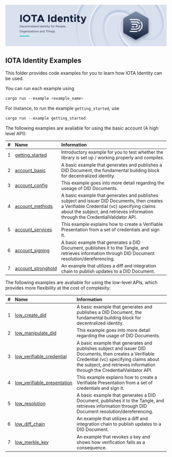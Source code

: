 ![banner](./../.meta/identity_banner.png)



## IOTA Identity Examples

This folder provides code examples for you to learn how IOTA Identity can be used.

You can run each example using

```rust
cargo run --example <example_name>
```

For Instance, to run the example `getting_started`, use

```rust
cargo run --example getting_started
```

The following examples are avaliable for using the basic account (A high level API):

| # | Name | Information |
| :--: | :----------------------------------------------------- | :------------------------------------------------------------------------------------------------------------------------- |
| 1 | [getting_started](./getting_started.rs) | Introductory example for you to test whether the library is set up / working properly and compiles.                        |
| 2 | [account_basic](./account/basic.rs) | A basic example that generates and publishes a DID Document, the fundamental building block for decentralized identity.    |
| 3 | [account_config](./account/config.rs) | This example goes into more detail regarding the useage of DID Documents. |
| 4 | [account_methods](./account/methods.rs) | A basic example that generates and publishes subject and issuer DID Documents, then creates a Verifiable Credential (vc) specifying claims about the subject, and retrieves information through the CredentialValidator API. |
| 5 | [account_services](./account/services.rs) | This example explains how to create a Verifiable Presentation from a set of credentials and sign it. |
| 6 | [account_signing](./account/signing.rs) | A basic example that generates a DID Document, publishes it to the Tangle, and retrieves information through DID Document resolution/dereferencing. |
| 7 | [account_stronghold](./account/stronghold.rs) | An example that utilizes a diff and integration chain to publish updates to a DID Document. |


The following examples are avaliable for using the low-level APIs, which provides more flexibility at the cost of complexity:

| # | Name | Information |
| :--: | :----------------------------------------------------- | :------------------------------------------------------------------------------------------------------------------------- |
| 1 | [low_create_did](./low-level-api/create_did.rs) | A basic example that generates and publishes a DID Document, the fundamental building block for decentralized identity. |
| 2 | [low_manipulate_did](./low-level-api/manipulate_did.rs) | This example goes into more detail regarding the usage of DID Documents. |
| 3 | [low_verifiable_credential](./low-level-api/create_vc.rs) | A basic example that generates and publishes subject and issuer DID Documents, then creates a Verifiable Credential (vc) specifying claims about the subject, and retrieves information through the CredentialValidator API. |
| 4 | [low_verifiable_presentation](./low-level-api/create_vp.rs) | This example explains how to create a Verifiable Presentation from a set of credentials and sign it. |
| 5 | [low_resolution](./low-level-api/resolution.rs) | A basic example that generates a DID Document, publishes it to the Tangle, and retrieves information through DID Document resolution/dereferencing. |
| 6 | [low_diff_chain](./low-level-api/diff_chain.rs) | An example that utilizes a diff and integration chain to publish updates to a DID Document. |
| 7 | [low_merkle_key](./low-level-api/merkle_key.rs) | An example that revokes a key and shows how verification fails as a consequence. |
